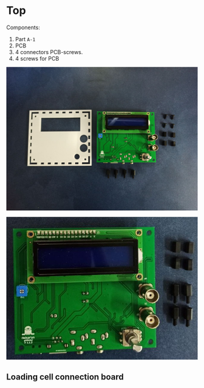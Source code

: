 # Top

Components:

1. Part `A-1`
2. PCB
3. 4 connectors PCB-screws.
4. 4 screws for PCB

![Components for top](images/top/top_components.jpg)

![PCB ans screws](images/top/pcb_screws.jpg)

## Loading cell connection board

<!--
![Board connection for Loading cells](images/top/loading_cell_PCB_components.JPG)

![Top view for loading cell board](images/top/loading_cell_PCB_top_view.JPG)

![Board connection for Loading cells](images/top/loading_cell_PCB_connection.JPG)

## Stepper

![Components for stepper](images/top/stepper_components.JPG)

![First connection for stepper A](images/top/stepper_connection_A.JPG)

![First connection for stepper B](images/top/stepper_connection_B.JPG)

![Connection for stepper in case](images/top/stepper_connection.JPG)

## Agitation

![Agitation for stepper](images/top/agitator.JPG)

![Agitation + stepper](images/top/agitator_and_stepper.JPG)

## Solder loading cells

![Soldering loading cells to PCB](images/top/loading_cell_PCB_soldering.JPG)

-->